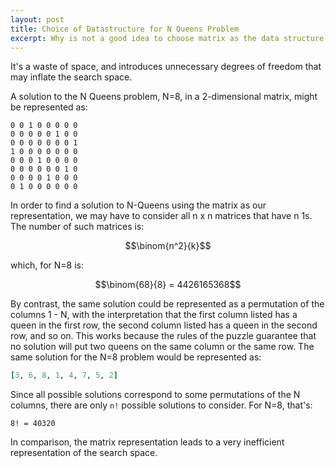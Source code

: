 ```yaml
---
layout: post
title: Choice of Datastructure for N Queens Problem
excerpt: Why is not a good idea to choose matrix as the data structure for N Queens problem?
---
```


It's a waste of space, and introduces unnecessary degrees of freedom that may inflate the search space.

A solution to the N Queens problem, N=8, in a 2-dimensional matrix, might be represented as:

```
0 0 1 0 0 0 0 0
0 0 0 0 0 1 0 0
0 0 0 0 0 0 0 1
1 0 0 0 0 0 0 0
0 0 0 1 0 0 0 0
0 0 0 0 0 0 1 0
0 0 0 0 1 0 0 0
0 1 0 0 0 0 0 0
```

In order to find a solution to N-Queens using the matrix as our representation, we may have to consider all n x n matrices that have n 1s. The number of such matrices is:

$$\binom{n^2}{k}$$

which, for N=8 is:

$$\binom{68}{8} = 4426165368$$

By contrast, the same solution could be represented as a permutation of the columns 1 - N, with the interpretation that the first column listed has a queen in the first row, the second column listed has a queen in the second row, and so on. This works because the rules of the puzzle guarantee that no solution will put two queens on the same column or the same row. The same solution for the N=8 problem would be represented as:

```ruby
[3, 6, 8, 1, 4, 7, 5, 2]
```

Since all possible solutions correspond to some permutations of the N columns, there are only `n!` possible solutions to consider. For N=8, that's:

```
8! = 40320
```

In comparison, the matrix representation leads to a very inefficient representation of the search space.


